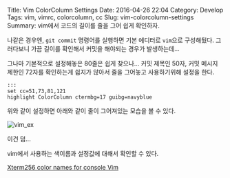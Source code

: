Title: Vim ColorColumn Settings
Date: 2016-04-26 22:04
Category: Develop
Tags: vim, vimrc, colorcolumn, cc
Slug: vim-colorcolumn-settings
Summary: vim에서 코드의 길이를 줄을 그어 쉽게 확인하자.

나같은 경우엔, `git commit` 명령어를 실행하면 기본 에디터로 `vim`으로 구성해뒀다.
그러다보니 가끔 길이를 확인해서 커밋을 해야되는 경우가 발생하는데...

그나마 기본적으로 설정해놓은 80줄은 쉽게 찾으나... 커밋 제목인 50자, 커밋 메시지
제한인 72자를 확인하는게 쉽지가 않아서 줄을 그어놓고 사용하기위해 설정을 한다.

    :::
    set cc=51,73,81,121
    highlight ColorColumn ctermbg=17 guibg=navyblue

위와 같이 설정하면 아래와 같이 줄이 그어져있는 모습을 볼 수 있다.

![vim_ex]({filename}/img/2016-04-26_vim.png)

이건 덤...

vim에서 사용하는 색이름과 설정값에 대해서 확인할 수 있다.

[Xterm256 color names for console Vim](http://vim.wikia.com/wiki/Xterm256_color_names_for_console_Vim)
